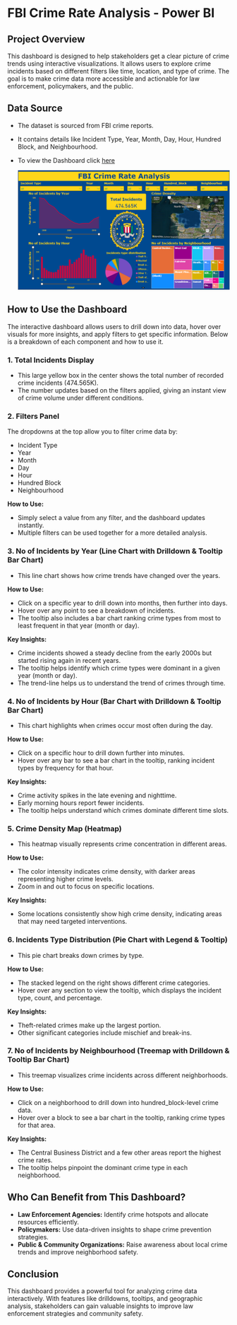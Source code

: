 # FBI Crime Rate Analysis - Power BI

## Project Overview
This dashboard is designed to help stakeholders get a clear picture of crime trends using interactive visualizations. It allows users to explore crime incidents based on different filters like time, location, and type of crime. The goal is to make crime data more accessible and actionable for law enforcement, policymakers, and the public.

## Data Source
- The dataset is sourced from FBI crime reports.
- It contains details like Incident Type, Year, Month, Day, Hour, Hundred Block, and Neighbourhood.
- To view the Dashboard click [here](https://app.powerbi.com/groups/me/dashboards/10586d80-4d12-49e1-bd92-d5854eb875f5?ctid=25ce0261-bbd6-49cd-a1e2-54260886d159&pbi_source=linkShare)

  ![FBI Crime Analysis](https://github.com/Balaji-0-5/FBI_Crime_Rate_Analysis/blob/main/FBI_Crime_Analysis.png)

## How to Use the Dashboard
The interactive dashboard allows users to drill down into data, hover over visuals for more insights, and apply filters to get specific information. Below is a breakdown of each component and how to use it.

### 1. Total Incidents Display
- This large yellow box in the center shows the total number of recorded crime incidents (474.565K).
- The number updates based on the filters applied, giving an instant view of crime volume under different conditions.

### 2. Filters Panel
The dropdowns at the top allow you to filter crime data by:
- Incident Type
- Year
- Month
- Day
- Hour
- Hundred Block
- Neighbourhood

**How to Use:**
- Simply select a value from any filter, and the dashboard updates instantly.
- Multiple filters can be used together for a more detailed analysis.

### 3. No of Incidents by Year (Line Chart with Drilldown & Tooltip Bar Chart)
- This line chart shows how crime trends have changed over the years.

**How to Use:**
- Click on a specific year to drill down into months, then further into days.
- Hover over any point to see a breakdown of incidents.
- The tooltip also includes a bar chart ranking crime types from most to least frequent in that year (month or day).

**Key Insights:**
- Crime incidents showed a steady decline from the early 2000s but started rising again in recent years.
- The tooltip helps identify which crime types were dominant in a given year (month or day).
- The trend-line helps us to understand the trend of crimes through time.

### 4. No of Incidents by Hour (Bar Chart with Drilldown & Tooltip Bar Chart)
- This chart highlights when crimes occur most often during the day.

**How to Use:**
- Click on a specific hour to drill down further into minutes.
- Hover over any bar to see a bar chart in the tooltip, ranking incident types by frequency for that hour.

**Key Insights:**
- Crime activity spikes in the late evening and nighttime.
- Early morning hours report fewer incidents.
- The tooltip helps understand which crimes dominate different time slots.

### 5. Crime Density Map (Heatmap)
- This heatmap visually represents crime concentration in different areas.

**How to Use:**
- The color intensity indicates crime density, with darker areas representing higher crime levels.
- Zoom in and out to focus on specific locations.

**Key Insights:**
- Some locations consistently show high crime density, indicating areas that may need targeted interventions.

### 6. Incidents Type Distribution (Pie Chart with Legend & Tooltip)
- This pie chart breaks down crimes by type.

**How to Use:**
- The stacked legend on the right shows different crime categories.
- Hover over any section to view the tooltip, which displays the incident type, count, and percentage.

**Key Insights:**
- Theft-related crimes make up the largest portion.
- Other significant categories include mischief and break-ins.

### 7. No of Incidents by Neighbourhood (Treemap with Drilldown & Tooltip Bar Chart)
- This treemap visualizes crime incidents across different neighborhoods.

**How to Use:**
- Click on a neighborhood to drill down into hundred_block-level crime data.
- Hover over a block to see a bar chart in the tooltip, ranking crime types for that area.

**Key Insights:**
- The Central Business District and a few other areas report the highest crime rates.
- The tooltip helps pinpoint the dominant crime type in each neighborhood.

## Who Can Benefit from This Dashboard?
- **Law Enforcement Agencies:** Identify crime hotspots and allocate resources efficiently.
- **Policymakers:** Use data-driven insights to shape crime prevention strategies.
- **Public & Community Organizations:** Raise awareness about local crime trends and improve neighborhood safety.

## Conclusion
This dashboard provides a powerful tool for analyzing crime data interactively. With features like drilldowns, tooltips, and geographic analysis, stakeholders can gain valuable insights to improve law enforcement strategies and community safety.
